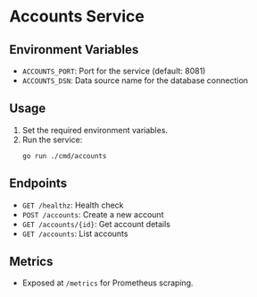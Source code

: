 # Accounts Service

## Environment Variables
- `ACCOUNTS_PORT`: Port for the service (default: 8081)
- `ACCOUNTS_DSN`: Data source name for the database connection

## Usage
1. Set the required environment variables.
2. Run the service:
   ```
   go run ./cmd/accounts
   ```

## Endpoints
- `GET /healthz`: Health check
- `POST /accounts`: Create a new account
- `GET /accounts/{id}`: Get account details
- `GET /accounts`: List accounts

## Metrics
- Exposed at `/metrics` for Prometheus scraping.